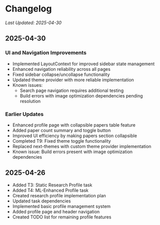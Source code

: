 # Changelog
*Last Updated: 2025-04-30*

## 2025-04-30
### UI and Navigation Improvements
- Implemented LayoutContext for improved sidebar state management
- Enhanced navigation reliability across all pages
- Fixed sidebar collapse/uncollapse functionality
- Updated theme provider with more reliable implementation
- Known issues:
  - Search page navigation requires additional testing
  - Build errors with image optimization dependencies pending resolution

### Earlier Updates
- Enhanced profile page with collapsible papers table feature
- Added paper count summary and toggle button
- Improved UI efficiency by making papers section collapsible
- Completed T9: Fixed theme toggle functionality
- Replaced next-themes with custom theme provider implementation
- Known issue: Build errors present with image optimization dependencies


## 2025-04-26
- Added T3: Static Research Profile task
- Added T4: ML-Enhanced Profile task
- Created research profile implementation plan
- Updated task dependencies
- Implemented basic profile management system
- Added profile page and header navigation
- Created TODO list for remaining profile features
